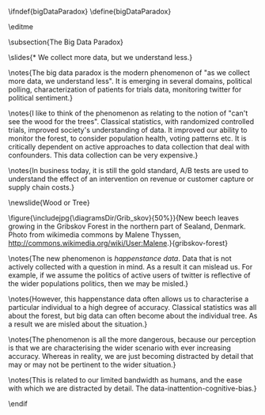 \ifndef{bigDataParadox}
\define{bigDataParadox}

\editme

\subsection{The Big Data Paradox}

\slides{* We collect more data, but we understand less.}

\notes{The big data paradox is the modern phenomenon of "as we collect more data, we understand less". It is emerging in several domains, political polling, characterization of patients for trials data, monitoring twitter for political sentiment.}

\notes{I like to think of the phenomenon as relating to the notion of "can't see the wood for the trees". Classical statistics, with randomized controlled trials, improved society's understanding of data. It improved our ability to monitor the forest, to consider population health, voting patterns etc. It is critically dependent on active approaches to data collection that deal with confounders. This data collection can be very expensive.}

\notes{In business today, it is still the gold standard, A/B tests are used to understand the effect of an intervention on revenue or customer capture or supply chain costs.}

\newslide{Wood or Tree}

\figure{\includejpg{\diagramsDir/Grib_skov}{50%}}{New beech leaves growing in the Gribskov Forest in the northern part of Sealand, Denmark. Photo from wikimedia commons by Malene Thyssen, <http://commons.wikimedia.org/wiki/User:Malene>.}{gribskov-forest}

\notes{The new phenomenon is *happenstance data*. Data that is not actively collected with a question in mind. As a result it can mislead us. For example, if we assume the politics of active users of twitter is reflective of the wider populations politics, then we may be misled.}

\notes{However, this happenstance data often allows us to characterise a particular individual to a high degree of accuracy. Classical statistics was all about the forest, but big data can often become about the individual tree. As a result we are misled about the situation.}

\notes{The phenomenon is all the more dangerous, because our perception is that we are characterising the wider scenario with ever increasing accuracy. Whereas in reality, we are just becoming distracted by detail that may or may not be pertinent to the wider situation.}

\notes{This is related to our limited bandwidth as humans, and the ease with which we are distracted by detail. The data-inattention-cognitive-bias.}


\endif
